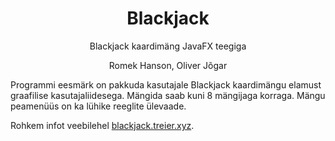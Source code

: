 <h1 align="center">Blackjack</h1>
<p align="center">Blackjack kaardimäng JavaFX teegiga</p>
<p align="center">Romek Hanson, Oliver Jõgar</p>

Programmi eesmärk on pakkuda kasutajale Blackjack kaardimängu elamust graafilise kasutajaliidesega. Mängida saab kuni 8 mängijaga korraga. Mängu peamenüüs on ka lühike reeglite ülevaade.

Rohkem infot veebilehel [blackjack.treier.xyz](https://blackjack.treier.xyz/).
